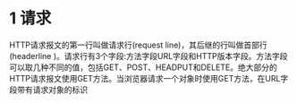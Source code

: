 # 1 请求

HTTP请求报文的第一行叫做请求行(request line)，其后继的行叫做首部行(headerline )。请求行有3个字段:方法字段URL字段和HTTP版本字段。方法字段可以取几种不同的值，包括GET、POST、HEADPUT和DELETE。绝大部分的HTTP请求报文使用GET方法。当浏览器请求一个对象时使用GET方法，在URL字段带有请求对象的标识